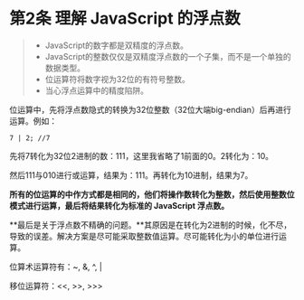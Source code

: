 # 第2条 理解 JavaScript 的浮点数

> * JavaScript的数字都是双精度的浮点数。
> * JavaScript的整数仅仅是双精度浮点数的一个子集，而不是一个单独的数据类型。
> * 位运算符将数字视为32位的有符号整数。
> * 当心浮点运算中的精度陷阱。

位运算中，先将浮点数隐式的转换为32位整数（32位大端big-endian）后再进行运算。例如：

```
7 | 2; //7
```

先将7转化为32位2进制的数：111，这里我省略了1前面的0。2转化为：10。

然后111与010进行或运算，结果为：111。再转化为10进制，结果为7。

**所有的位运算的中作方式都是相同的，他们将操作数转化为整数，然后使用整数位模式进行运算，最后将结果转化为标准的 JavaScript 浮点数。**

**最后是关于浮点数不精确的问题。**其原因是在转化为2进制的时候，化不尽，导致的误差。解决方案是尽可能采取整数值运算。尽可能转化为小的单位进行运算。

位算术运算符有：~, &, ^, |

移位运算符：<<, >>, >>>
